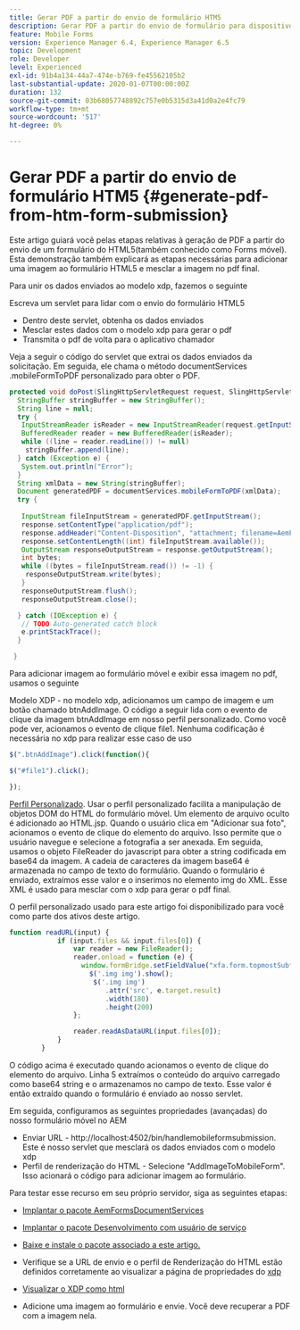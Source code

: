 ```yaml
---
title: Gerar PDF a partir do envio de formulário HTM5
description: Gerar PDF a partir do envio de formulário para dispositivos móveis
feature: Mobile Forms
version: Experience Manager 6.4, Experience Manager 6.5
topic: Development
role: Developer
level: Experienced
exl-id: 91b4a134-44a7-474e-b769-fe45562105b2
last-substantial-update: 2020-01-07T00:00:00Z
duration: 132
source-git-commit: 03b68057748892c757e0b5315d3a41d0a2e4fc79
workflow-type: tm+mt
source-wordcount: '517'
ht-degree: 0%

---
```


# Gerar PDF a partir do envio de formulário HTM5 {#generate-pdf-from-htm-form-submission}

Este artigo guiará você pelas etapas relativas à geração de PDF a partir do envio de um formulário do HTML5(também conhecido como Forms móvel). Esta demonstração também explicará as etapas necessárias para adicionar uma imagem ao formulário HTML5 e mesclar a imagem no pdf final.


Para unir os dados enviados ao modelo xdp, fazemos o seguinte

Escreva um servlet para lidar com o envio do formulário HTML5

* Dentro deste servlet, obtenha os dados enviados
* Mesclar estes dados com o modelo xdp para gerar o pdf
* Transmita o pdf de volta para o aplicativo chamador

Veja a seguir o código do servlet que extrai os dados enviados da solicitação. Em seguida, ele chama o método documentServices .mobileFormToPDF personalizado para obter o PDF.

```java
protected void doPost(SlingHttpServletRequest request, SlingHttpServletResponse response) {
  StringBuffer stringBuffer = new StringBuffer();
  String line = null;
  try {
   InputStreamReader isReader = new InputStreamReader(request.getInputStream(), "UTF-8");
   BufferedReader reader = new BufferedReader(isReader);
   while ((line = reader.readLine()) != null)
    stringBuffer.append(line);
  } catch (Exception e) {
   System.out.println("Error");
  }
  String xmlData = new String(stringBuffer);
  Document generatedPDF = documentServices.mobileFormToPDF(xmlData);
  try {
   
   InputStream fileInputStream = generatedPDF.getInputStream();
   response.setContentType("application/pdf");
   response.addHeader("Content-Disposition", "attachment; filename=AemFormsRocks.pdf");
   response.setContentLength((int) fileInputStream.available());
   OutputStream responseOutputStream = response.getOutputStream();
   int bytes;
   while ((bytes = fileInputStream.read()) != -1) {
    responseOutputStream.write(bytes);
   }
   responseOutputStream.flush();
   responseOutputStream.close();

  } catch (IOException e) {
   // TODO Auto-generated catch block
   e.printStackTrace();
  }

 }
```

Para adicionar imagem ao formulário móvel e exibir essa imagem no pdf, usamos o seguinte

Modelo XDP - no modelo xdp, adicionamos um campo de imagem e um botão chamado btnAddImage. O código a seguir lida com o evento de clique da imagem btnAddImage em nosso perfil personalizado. Como você pode ver, acionamos o evento de clique file1. Nenhuma codificação é necessária no xdp para realizar esse caso de uso

```javascript
$(".btnAddImage").click(function(){

$("#file1").click();

});
```

[Perfil Personalizado](https://helpx.adobe.com/livecycle/help/mobile-forms/creating-profile.html#CreatingCustomProfiles). Usar o perfil personalizado facilita a manipulação de objetos DOM do HTML do formulário móvel. Um elemento de arquivo oculto é adicionado ao HTML.jsp. Quando o usuário clica em &quot;Adicionar sua foto&quot;, acionamos o evento de clique do elemento do arquivo. Isso permite que o usuário navegue e selecione a fotografia a ser anexada. Em seguida, usamos o objeto FileReader do javascript para obter a string codificada em base64 da imagem. A cadeia de caracteres da imagem base64 é armazenada no campo de texto do formulário. Quando o formulário é enviado, extraímos esse valor e o inserimos no elemento img do XML. Esse XML é usado para mesclar com o xdp para gerar o pdf final.

O perfil personalizado usado para este artigo foi disponibilizado para você como parte dos ativos deste artigo.

```javascript
function readURL(input) {
            if (input.files && input.files[0]) {
                var reader = new FileReader();
                reader.onload = function (e) {
                  window.formBridge.setFieldValue("xfa.form.topmostSubform.Page1.base64image",reader.result);
                    $('.img img').show();
                     $('.img img')
                        .attr('src', e.target.result)
                        .width(180)
                        .height(200)
                };

                reader.readAsDataURL(input.files[0]);
            }
        }
```

O código acima é executado quando acionamos o evento de clique do elemento do arquivo. Linha 5 extraímos o conteúdo do arquivo carregado como base64 string e o armazenamos no campo de texto. Esse valor é então extraído quando o formulário é enviado ao nosso servlet.

Em seguida, configuramos as seguintes propriedades (avançadas) do nosso formulário móvel no AEM

* Enviar URL - http://localhost:4502/bin/handlemobileformsubmission. Este é nosso servlet que mesclará os dados enviados com o modelo xdp
* Perfil de renderização do HTML - Selecione &quot;AddImageToMobileForm&quot;. Isso acionará o código para adicionar imagem ao formulário.

Para testar esse recurso em seu próprio servidor, siga as seguintes etapas:

* [Implantar o pacote AemFormsDocumentServices](/help/forms/assets/common-osgi-bundles/AEMFormsDocumentServices.core-1.0-SNAPSHOT.jar)

* [Implantar o pacote Desenvolvimento com usuário de serviço](/help/forms/assets/common-osgi-bundles/DevelopingWithServiceUser.jar)

* [Baixe e instale o pacote associado a este artigo.](assets/pdf-from-mobile-form-submission.zip)

* Verifique se a URL de envio e o perfil de Renderização do HTML estão definidos corretamente ao visualizar a página de propriedades do [xdp](http://localhost:4502/libs/fd/fm/gui/content/forms/formmetadataeditor.html/content/dam/formsanddocuments/schengen.xdp)

* [Visualizar o XDP como html](http://localhost:4502/content/dam/formsanddocuments/schengen.xdp/jcr:content)

* Adicione uma imagem ao formulário e envie. Você deve recuperar a PDF com a imagem nela.

